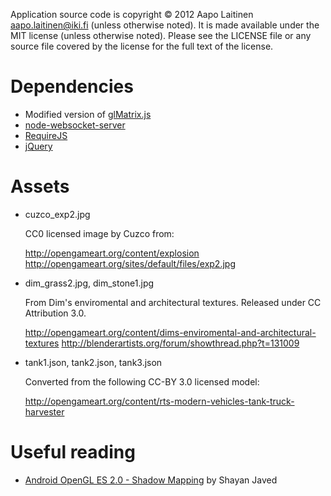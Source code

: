 Application source code is copyright © 2012 Aapo Laitinen <aapo.laitinen@iki.fi> (unless otherwise noted). It is made available under the MIT license (unless otherwise noted). Please see the LICENSE file or any source file covered by the license for the full text of the license.

# Dependencies #

*   Modified version of [glMatrix.js](http://code.google.com/p/glmatrix/)
*   [node-websocket-server](https://github.com/miksago/node-websocket-server)
*   [RequireJS](http://requirejs.org/)
*   [jQuery](http://jquery.com/)

# Assets #

*   cuzco_exp2.jpg

    CC0 licensed image by Cuzco from:

    http://opengameart.org/content/explosion
    http://opengameart.org/sites/default/files/exp2.jpg

*   dim_grass2.jpg, dim_stone1.jpg

    From Dim's enviromental and architectural textures. Released under CC Attribution 3.0.

    http://opengameart.org/content/dims-enviromental-and-architectural-textures
    http://blenderartists.org/forum/showthread.php?t=131009

*   tank1.json, tank2.json, tank3.json

    Converted from the following CC-BY 3.0 licensed model:

    http://opengameart.org/content/rts-modern-vehicles-tank-truck-harvester

# Useful reading #

*   [Android OpenGL ES 2.0 - Shadow Mapping](http://blog.shayanjaved.com/2011/05/20/android-opengl-es-2-0-shadow-mapping/)
    by Shayan Javed